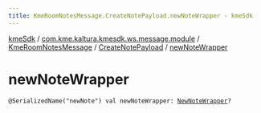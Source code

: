 ```yaml
---
title: KmeRoomNotesMessage.CreateNotePayload.newNoteWrapper - kmeSdk
---
```


[kmeSdk](../../../index.html) / [com.kme.kaltura.kmesdk.ws.message.module](../../index.html) / [KmeRoomNotesMessage](../index.html) / [CreateNotePayload](index.html) / [newNoteWrapper](./new-note-wrapper.html)

# newNoteWrapper

`@SerializedName("newNote") val newNoteWrapper: `[`NewNoteWrapper`](../-new-note-wrapper/index.html)`?`